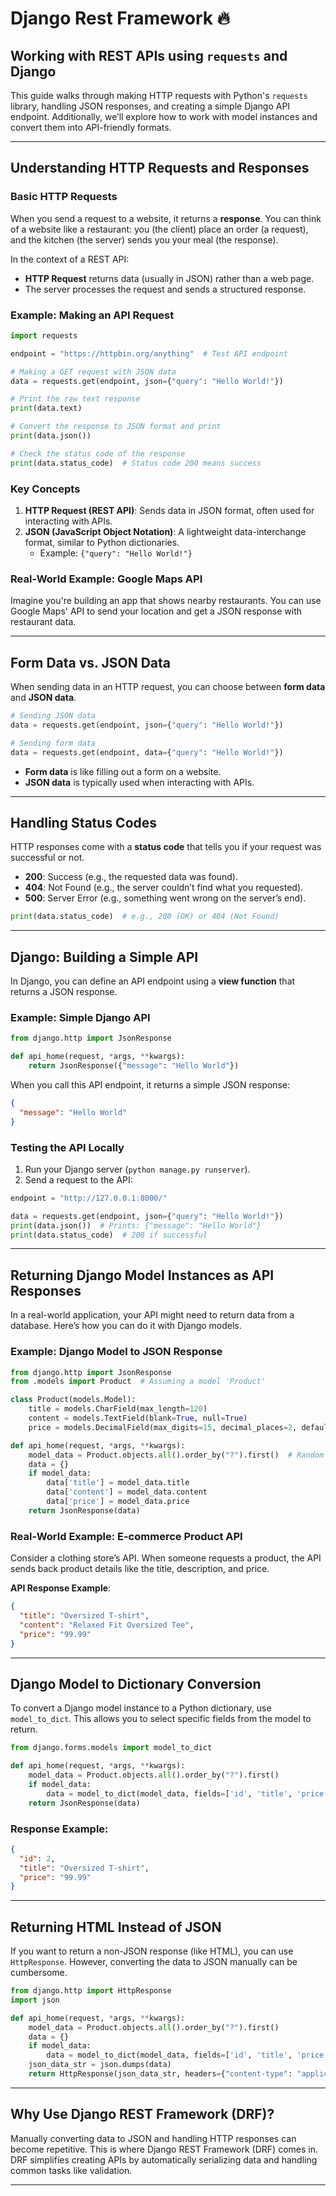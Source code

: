 # Django Rest Framework 🔥


## Working with REST APIs using `requests` and Django

This guide walks through making HTTP requests with Python's `requests` library, handling JSON responses, and creating a simple Django API endpoint. Additionally, we’ll explore how to work with model instances and convert them into API-friendly formats.

---

## Understanding HTTP Requests and Responses

### Basic HTTP Requests

When you send a request to a website, it returns a **response**. You can think of a website like a restaurant: you (the client) place an order (a request), and the kitchen (the server) sends you your meal (the response).

In the context of a REST API:
- **HTTP Request** returns data (usually in JSON) rather than a web page.
- The server processes the request and sends a structured response.

### Example: Making an API Request

```python
import requests

endpoint = "https://httpbin.org/anything"  # Test API endpoint

# Making a GET request with JSON data
data = requests.get(endpoint, json={"query": "Hello World!"})

# Print the raw text response
print(data.text)

# Convert the response to JSON format and print
print(data.json())

# Check the status code of the response
print(data.status_code)  # Status code 200 means success
```

### Key Concepts

1. **HTTP Request (REST API)**: Sends data in JSON format, often used for interacting with APIs.
2. **JSON (JavaScript Object Notation)**: A lightweight data-interchange format, similar to Python dictionaries.
    - Example: `{"query": "Hello World!"}`

### Real-World Example: Google Maps API
Imagine you're building an app that shows nearby restaurants. You can use Google Maps' API to send your location and get a JSON response with restaurant data.

---

## Form Data vs. JSON Data

When sending data in an HTTP request, you can choose between **form data** and **JSON data**.

```python
# Sending JSON data
data = requests.get(endpoint, json={"query": "Hello World!"})

# Sending form data
data = requests.get(endpoint, data={"query": "Hello World!"})
```

- **Form data** is like filling out a form on a website.
- **JSON data** is typically used when interacting with APIs.

---

## Handling Status Codes

HTTP responses come with a **status code** that tells you if your request was successful or not.

- **200**: Success (e.g., the requested data was found).
- **404**: Not Found (e.g., the server couldn’t find what you requested).
- **500**: Server Error (e.g., something went wrong on the server’s end).

```python
print(data.status_code)  # e.g., 200 (OK) or 404 (Not Found)
```

---

## Django: Building a Simple API

In Django, you can define an API endpoint using a **view function** that returns a JSON response.

### Example: Simple Django API

```python
from django.http import JsonResponse

def api_home(request, *args, **kwargs):
    return JsonResponse({"message": "Hello World"})
```

When you call this API endpoint, it returns a simple JSON response:

```json
{
  "message": "Hello World"
}
```

### Testing the API Locally

1. Run your Django server (`python manage.py runserver`).
2. Send a request to the API:

```python
endpoint = "http://127.0.0.1:8000/"

data = requests.get(endpoint, json={"query": "Hello World!"})
print(data.json())  # Prints: {"message": "Hello World"}
print(data.status_code)  # 200 if successful
```

---

## Returning Django Model Instances as API Responses

In a real-world application, your API might need to return data from a database. Here’s how you can do it with Django models.

### Example: Django Model to JSON Response

```python
from django.http import JsonResponse
from .models import Product  # Assuming a model 'Product'

class Product(models.Model):
    title = models.CharField(max_length=120)
    content = models.TextField(blank=True, null=True)
    price = models.DecimalField(max_digits=15, decimal_places=2, default=99.99)

def api_home(request, *args, **kwargs):
    model_data = Product.objects.all().order_by("?").first()  # Random product
    data = {}
    if model_data:
        data['title'] = model_data.title
        data['content'] = model_data.content
        data['price'] = model_data.price
    return JsonResponse(data)
```

### Real-World Example: E-commerce Product API
Consider a clothing store’s API. When someone requests a product, the API sends back product details like the title, description, and price.

**API Response Example**:
```json
{
  "title": "Oversized T-shirt",
  "content": "Relaxed Fit Oversized Tee",
  "price": "99.99"
}
```

---

## Django Model to Dictionary Conversion

To convert a Django model instance to a Python dictionary, use `model_to_dict`. This allows you to select specific fields from the model to return.

```python
from django.forms.models import model_to_dict

def api_home(request, *args, **kwargs):
    model_data = Product.objects.all().order_by("?").first()
    if model_data:
        data = model_to_dict(model_data, fields=['id', 'title', 'price'])
    return JsonResponse(data)
```

### Response Example:
```json
{
  "id": 2,
  "title": "Oversized T-shirt",
  "price": "99.99"
}
```

---

## Returning HTML Instead of JSON

If you want to return a non-JSON response (like HTML), you can use `HttpResponse`. However, converting the data to JSON manually can be cumbersome.

```python
from django.http import HttpResponse
import json

def api_home(request, *args, **kwargs):
    model_data = Product.objects.all().order_by("?").first()
    data = {}
    if model_data:
        data = model_to_dict(model_data, fields=['id', 'title', 'price'])
    json_data_str = json.dumps(data)
    return HttpResponse(json_data_str, headers={"content-type": "application/json"})
```

---

## Why Use Django REST Framework (DRF)?

Manually converting data to JSON and handling HTTP responses can become repetitive. This is where Django REST Framework (DRF) comes in. DRF simplifies creating APIs by automatically serializing data and handling common tasks like validation.

---
